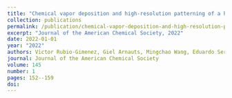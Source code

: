 ```yaml
---
title: "Chemical vapor deposition and high-resolution patterning of a highly conductive two-dimensional coordination polymer film"
collection: publications
permalink: /publication/chemical-vapor-deposition-and-high-resolution-patterning-of-/
excerpt: "Journal of the American Chemical Society, 2022"
date: 2022-01-01
year: "2022"
authors: Victor Rubio-Gimenez, Giel Arnauts, Mingchao Wang, Eduardo Sergio Oliveros Mata, Xing Huang, Tianshu Lan, Max L Tietze, Dmitry E Kravchenko, Jorid Smets, Nathalie Wauteraerts, others
journal: Journal of the American Chemical Society
volume: 145
number: 1
pages: 152--159
doi: 
---
```

